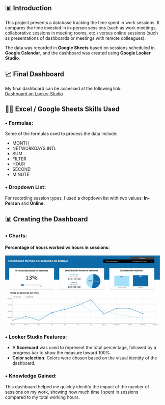 ## 📊 Introduction
This project presents a database tracking the time spent in work sessions. It compares the time invested in in-person sessions (such as work meetings, collaborative sessions in meeting rooms, etc.) versus online sessions (such as presentations of dashboards or meetings with remote colleagues).

The data was recorded in **Google Sheets** based on sessions scheduled in **Google Calendar**, and the dashboard was created using **Google Looker Studio**.

## 📈 Final Dashboard
My final dashboard can be accessed at the following link:  
[Dashboard on Looker Studio](https://lookerstudio.google.com/reporting/cb6ba335-319e-4b22-9fac-7c2b53419d45)

## 🧑‍💻 Excel / Google Sheets Skills Used
### • Formulas:
Some of the formulas used to process the data include:
- MONTH
- NETWORKDAYS.INTL
- SUM
- FILTER
- HOUR
- SECOND
- MINUTE

### • Dropdown List:
For recording session types, I used a dropdown list with two values: **In-Person** and **Online**.

## 📊 Creating the Dashboard
### • Charts:
#### Percentage of hours worked vs hours in sessions:
![Percentage of hours worked](images/principal.gif)  

### • Looker Studio Features:
- A **Scorecard** was used to represent the total percentage, followed by a progress bar to show the measure toward 100%.
- **Color selection**: Colors were chosen based on the visual identity of the dashboard.

### • Knowledge Gained:
This dashboard helped me quickly identify the impact of the number of sessions on my work, showing how much time I spent in sessions compared to my total working hours.
